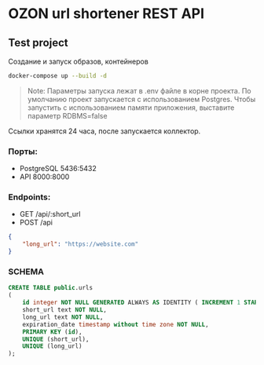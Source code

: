 # OZON url shortener REST API
## Test project

Создание и запуск образов, контейнеров
```sh
docker-compose up --build -d
```

> Note: Параметры запуска лежат в .env файле в корне проекта. По умолчанию проект запускается с использованием Postgres. Чтобы запустить с использованием памяти приложения, выставите параметр RDBMS=false

Ссылки хранятся 24 часа, после запускается коллектор.

### Порты:
- PostgreSQL 5436:5432
- API 8000:8000

### Endpoints:
- GET /api/:short_url
- POST /api
```json
{
    "long_url": "https://website.com"
}
```


### SCHEMA
```sql
CREATE TABLE public.urls
(
    id integer NOT NULL GENERATED ALWAYS AS IDENTITY ( INCREMENT 1 START 1 ),
    short_url text NOT NULL,
    long_url text NOT NULL,
    expiration_date timestamp without time zone NOT NULL,
    PRIMARY KEY (id),
    UNIQUE (short_url),
    UNIQUE (long_url)
);
```